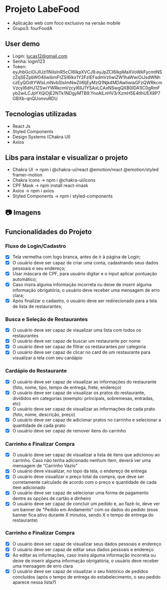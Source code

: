 # Projeto LabeFood
- Aplicação web com foco exclusivo na versão mobile
- Grupo3: fourFoodA

## User demo
- Login: lucas12@gmail.com
- Senha: login123
- Token: eyJhbGciOiJIUzI1NiIsInR5cCI6IkpXVCJ9.eyJpZCI6IkpMaXVoWkFycmtNSzZqSEZpbW04IiwibmFtZSI6Ikx1Y2FzIEFsdmVzIiwiZW1haWwiOiJsdWNhczEyQGdtYWlsLmNvbSIsImNwZiI6IjEyMzQ1Njk4MDAwIiwiaGFzQWRkcmVzcyI6dHJ1ZSwiYWRkcmVzcyI6IlJ1YSAxLCAxNSwgQXB0IDA1IC0gRmFyb2wiLCJpYXQiOjE2NTk1NDgyMTB9.YnoAlLnHV3rXzmH5E4tlhUEX8P7GBXb-qnQUonvuRDU

## Tecnologias utilizadas 
- React Js
- Styled Components 
- Design Systems (Chakra UI)
- Axios 

## Libs para instalar e visualizar o projeto 
- Chakra UI -> npm i @chakra-ui/react @emotion/react @emotion/styled framer-motion
- Chakra Icons -> npm i @chakra-ui/icons
- CPF Mask -> npm install react-imask
- Axios -> npm i axios
- Styled Components -> npm i styled-components 

## 📷 Imagens 

## Funcionalidades do Projeto
### Fluxo de Login/Cadastro
- [x] Tela vermelha com logo branca, antes de ir à página de Login;
- [x] O usuário deve ser capaz de criar uma conta, cadastrando seus dados pessoais e seu endereço;
- [x] Usar máscara de CPF, para usuário digitar e o input aplicar pontuação automático; 
- [x] Caso insira alguma informação incorreta ou deixe de inserir alguma informação obrigatória, o usuário deve receber uma mensagem de erro clara;
- [x] Após finalizar o cadastro, o usuário deve ser redirecionado para a tela de lista de restaurantes; 

### Busca e Seleção de Restaurantes
- [x] O usuário deve ser capaz de visualizar uma lista com todos os restaurantes
- [x] O usuário deve ser capaz de buscar um restaurante por nome
- [x] O usuário deve ser capaz de filtrar os restaurantes por categoria
- [x] O usuário deve ser capaz de clicar no card de um restaurante para visualizar a tela com seu cardápio

### Cardápio do Restaurante
- [x] O usuário deve ser capaz de visualizar as informações do restaurante (foto, nome, tipo, tempo de entrega, frete, endereço)
- [x] O usuário deve ser capaz de visualizar os pratos do restaurante, divididos em categorias (exemplo: principais, sobremesas, entradas, etc)
- [x] O usuário deve ser capaz de visualizar as informações de cada prato (foto, nome, descrição, preço)
- [x] O usuário deve ser capaz de adicionar pratos no carrinho e selecionar a quantidade de cada prato
- [x] O usuário deve ser capaz de remover itens do carrinho

### Carrinho e Finalizar Compra
- [x] O usuário deve ser capaz de visualizar a lista de itens que adicionou ao carrinho. Caso não tenha adicionado nenhum item, deverá ver uma mensagem de "Carrinho Vazio"
- [x] O usuário deve visualizar, no topo da tela, o endereço de entrega
- [x] O usuário deve visualizar o preço total da compra, que deve ser corretamente calculado de acordo com o preço e quantidade de cada item adicionado
- [x] O usuário deve ser capaz de selecionar uma forma de pagamento dentre as opções de cartão e dinheiro
- [x] O usuário deve ser capaz de concluir um pedido e, ao fazê-lo, deve ver um banner de "Pedido em Andamento" com os dados do pedido (esse banner fica ativo durante X minutos, sendo X o tempo de entrega do restaurante)

### Carrinho e Finalizar Compra
- [x] O usuário deve ser capaz de visualizar seus dados pessoais e endereço
- [x] O usuário deve ser capaz de editar seus dados pessoais e endereço
- [x] Ao editar as informações, caso insira alguma informação incorreta ou deixe de inserir alguma informação obrigatória, o usuário deve receber uma mensagem de erro clara
- [x] O usuário deve ser capaz de visualizar o seu histórico de pedidos concluídos (após o tempo de entrega do estabelecimento, o seu pedido aparece nessa lista?)
